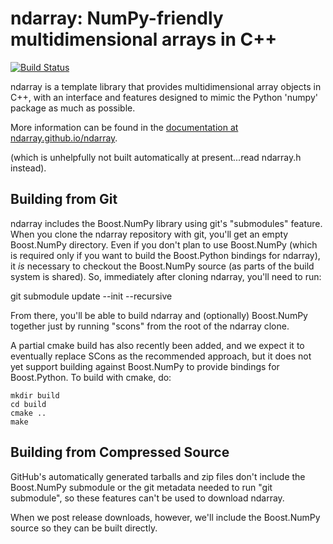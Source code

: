 ndarray: NumPy-friendly multidimensional arrays in C++
======================================================
[![Build Status](https://travis-ci.org/ndarray/ndarray.svg?branch=enable-travis)](https://travis-ci.org/ndarray/ndarray)

ndarray is a template library that provides multidimensional array
objects in C++, with an interface and features designed to mimic the
Python 'numpy' package as much as possible.

More information can be found in the [documentation at
ndarray.github.io/ndarray](http://ndarray.github.io/ndarray/).

(which is unhelpfully not built automatically at present...read
ndarray.h instead).


Building from Git
-----------------

ndarray includes the Boost.NumPy library using git's "submodules"
feature.  When you clone the ndarray repository with git, you'll get
an empty Boost.NumPy directory.  Even if you don't plan to use
Boost.NumPy (which is required only if you want to build the
Boost.Python bindings for ndarray), it *is* necessary to checkout the
Boost.NumPy source (as parts of the build system is shared).  So,
immediately after cloning ndarray, you'll need to run:

git submodule update --init --recursive

From there, you'll be able to build ndarray and (optionally)
Boost.NumPy together just by running "scons" from the root of the
ndarray clone.

A partial cmake build has also recently been added, and we expect it to
eventually replace SCons as the recommended approach, but it does not yet
support building against Boost.NumPy to provide bindings for Boost.Python.  To
build with cmake, do:

    mkdir build
    cd build
    cmake ..
    make


Building from Compressed Source
-------------------------------

GitHub's automatically generated tarballs and zip files don't include
the Boost.NumPy submodule or the git metadata needed to run "git
submodule", so these features can't be used to download ndarray.

When we post release downloads, however, we'll include the Boost.NumPy
source so they can be built directly.
